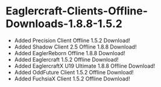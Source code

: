 # Eaglercraft-Clients-Offline-Downloads-1.8.8-1.5.2
- Added Precision Client Offline 1.5.2 Download!
- Added Shadow Client 2.5 Offline 1.8.8 Download!
- Added EaglerReborn Offline 1.8.8 Download!
- Added Eaglercraft 1.5.2 Offline Download!
- Added EaglercraftX U19 Ultimate 1.8.8 Offline Download!
- Added OddFuture Client 1.5.2 Offline Download!
- Added FuchsiaX Client 1.5.2 Offline Download!

